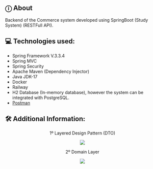 ## ⓘ About
Backend of the Commerce system developed using SpringBoot (Study System) (RESTFull API).
    

## 💻 Technologies used:

* Spring Framework V.3.3.4
* Spring MVC
* Spring Security
* Apache Maven (Dependency Injector)
* Java JDK-17
* Docker
* Railway
* H2 Database (In-memory database), however the system can be integrated with PostgreSQL.
* [Postman](https://www.postman.com/interstellar-moon-715825/workspace/dscommerce/collection/21958705-2780c03f-bd09-44e5-ae31-1cf74309bf93?action=share&creator=21958705)
  


## 🛠️ Additional Information: 


<p align="center">1º Layered Design Pattern (DTO) </p>

<div align="center"> 
    <img src="https://user-images.githubusercontent.com/101218403/251632425-81872d36-798c-47af-a055-90ac847b9bda.png"/> 
</div>



<p align="center">2º Domain Layer </p>

<div align="center"> 
    <img src="https://github.com/caiorodriguesslv/DSCommerce/issues/15#issue-2611829529"/> 
</div>

